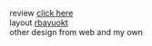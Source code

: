 review [click here](https://yugioh-client.netlify.app/)\
layout [rbayuokt](https://github.com/rbayuokt/Yugioh-Card-Info-ReactJS)\
other design from web and my own